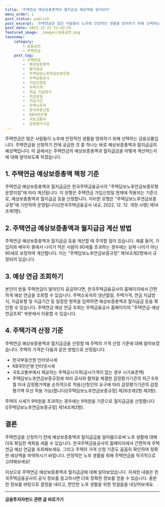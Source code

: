 ```yaml
---
title: '주택연금 예상보증총액과 월지급금 예상액을 알아보자'
menu_order: 1
post_status: publish
post_excerpt: '주택연금은 많은 사람들이 노후에 안정적인 생활을 영위하기 위해 선택하는 금융상품입니다. 주택연금을 신청하기 전에 궁금한 것 중 하나는 바로 예상보증총액과 월지급금의 예상액입니다. 이 글에서는 주택연금의 예상보증총액과 월지급금을 어떻게 계산하는지에 대해 알아보도록 하겠습니다.'
post_date: 2023-12-22 22:43:55
featured_image: _images/금융금전.png
taxonomy:
    category:
        - 금융금전
        - 주택연금
    post_tag:
        - 주택연금
        -  예상보증총액
        -  월지급금
        -  주택담보노후연금보증모형
        -  주택금융공사
        -  가입신청일
        -  주택가격
        -  연금 지급방식
        -  지급유형
        -  지급기간
        -  주택소유자
        -  한국부동산원
        -  KB국민은행
        -  국토교통부
        -  감정평가기관
---
```



주택연금은 많은 사람들이 노후에 안정적인 생활을 영위하기 위해 선택하는 금융상품입니다. 주택연금을 신청하기 전에 궁금한 것 중 하나는 바로 예상보증총액과 월지급금의 예상액입니다. 이 글에서는 주택연금의 예상보증총액과 월지급금을 어떻게 계산하는지에 대해 알아보도록 하겠습니다.

## 1. 주택연금 예상보증총액 책정 기준

주택연금 예상보증총액과 월지급금은 한국주택금융공사의 "주택담보노후연금보증모형 운영지침"에 따라 계산됩니다. 이 모형은 주택연금 가입신청일 현재에 적용되는 기준으로, 예상보증총액과 월지급금 등을 산정합니다. 이러한 모형은 "주택담보노후연금보증규정"에 기반하여 운영됩니다([한국주택금융공사 내규, 2022. 12. 12. 개정·시행] 제14조제1항).

## 2. 주택연금 예상보증총액과 월지급금 계산 방법

주택연금 예상보증총액과 월지급금 등을 계산할 때 주의할 점이 있습니다. 예를 들어, 가입자와 배우자 중에서 나이가 적은 사람이 90세를 초과하는 경우에는 실제 나이가 아닌 90세로 보정하여 계산합니다. 이는 "주택담보노후연금보증규정" 제14조제2항에서 규정되어 있습니다.

## 3. 예상 연금 조회하기

본인이 받을 주택연금이 얼마인지 궁금하다면, 한국주택금융공사의 홈페이지에서 간편하게 예상 연금을 조회할 수 있습니다. 주택소유자의 생년월일, 주택가격, 연금 지급방식, 지급유형 및 지급기간 등 일정한 항목을 입력하면 예상보증총액과 월지급금 등을 확인할 수 있습니다. 주택연금 예상 연금 조회는 주택금융공사 홈페이지의 "주택연금-예상연금조회" 부분에서 이용할 수 있습니다.

## 4. 주택가격 산정 기준

주택연금 예상보증총액과 월지급금을 산정할 때 주택의 가격 산정 기준에 대해 알아보겠습니다. 주택의 가격은 다음과 같은 방법으로 산정됩니다.
- 한국부동산원 인터넷시세
- KB국민은행 인터넷시세
- 국토교통부에서 제공하는 주택공시가격(공시가격이 없는 경우 시가표준액)
- 주택담보노후연금보증규정에 따라 공사와 협약을 체결한 감정평가기관의 최근 6개월 이내 감정평가액을 순차적으로 적용(신청인의 요구에 따라 감정평가기관의 감정평가액 우선 적용 가능)합니다([주택담보노후연금보증규정] 제26조제2항·제3항).

주택의 시세가 9억원을 초과하는 경우에는 9억원을 기준으로 월지급금을 산정합니다([주택담보노후연금보증규정] 제14조제3항).

## 결론

주택연금을 신청하기 전에 예상보증총액과 월지급금을 알아봄으로써 노후 생활에 대해 더욱 확실한 계획을 세울 수 있습니다. 한국주택금융공사의 홈페이지에서 간편하게 주택연금 예상 연금을 조회해보세요. 그리고 주택의 가격 산정 기준도 꼼꼼히 확인하여 정확한 예상액을 파악하시기 바랍니다. 안정적인 노후 생활을 위해 주택연금을 적극적으로 고려해보세요!

이상으로 주택연금 예상보증총액과 월지급금에 대해 알아보았습니다. 자세한 내용은 한국주택금융공사의 공식 정보를 참고하시면 더욱 정확한 정보를 얻을 수 있습니다. 충분한 정보를 바탕으로 결정을 내리고, 편안한 노후 생활을 위한 첫걸음을 내딛어보세요.
<!-- wp:separator -->
<hr class="wp-block-separator has-alpha-channel-opacity"/>
<!-- /wp:separator -->

<!-- wp:group {"backgroundColor":"base","layout":{"type":"constrained"}} -->
<div class="wp-block-group has-base-background-color has-background"><!-- wp:paragraph {"align":"center","fontSize":"medium"} -->
<p class="has-text-align-center has-large-font-size"><strong>금융투자자펀드 관련 글 바로가기</strong></p>
<!-- /wp:paragraph -->


<!-- wp:latest-posts
{"categories":[{"id":13443,"count":19,"description":"","link":"https://uknowlaw.com/category/%ea%b8%88%ec%9c%b5%ed%88%ac%ec%9e%90%ec%9e%90%ed%8e%80%eb%93%9c/","name":"금융투자자펀드","slug":"금융투자자펀드","taxonomy":"category","parent":0,"meta":[],"_links":{"self":[{"href":"https://uknowlaw.com/wp-json/wp/v2/categories/13443"}],"collection":[{"href":"https://uknowlaw.com/wp-json/wp/v2/categories"}],"about":[{"href":"https://uknowlaw.com/wp-json/wp/v2/taxonomies/category"}],"wp:post_type":[{"href":"https://uknowlaw.com/wp-json/wp/v2/posts?categories=13443"}],"curies":[{"name":"wp","href":"https://api.w.org/{rel}","templated":true}]}}],"postsToShow":100,"excerptLength":28,"postLayout":"grid","columns":2,"featuredImageAlign":"left","featuredImageSizeSlug":"large","fontSize":"small"} /--></div>
<!-- /wp:group -->